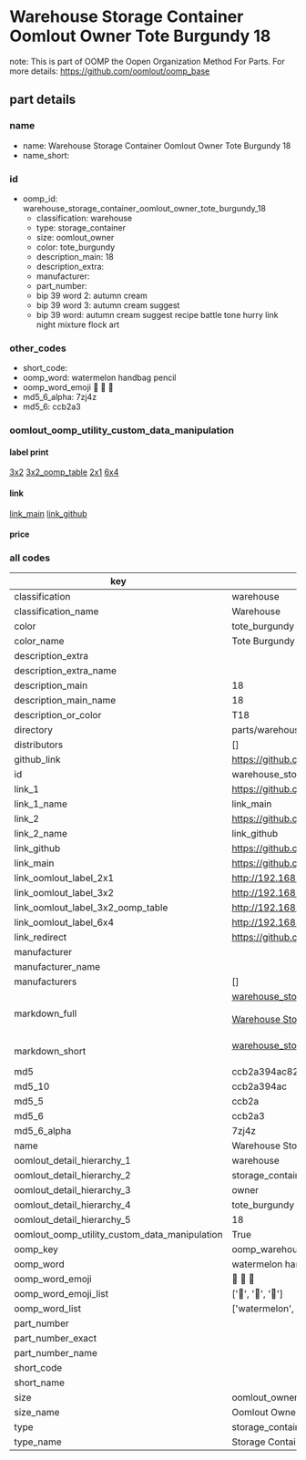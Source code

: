 # Warehouse Storage Container Oomlout Owner Tote Burgundy 18  

note: This is part of OOMP the Oopen Organization Method For Parts. For more details: https://github.com/oomlout/oomp_base

##  part details
  







### name
* name: Warehouse Storage Container Oomlout Owner Tote Burgundy 18
* name_short: 
### id
* oomp_id: warehouse_storage_container_oomlout_owner_tote_burgundy_18
  * classification: warehouse
  * type: storage_container
  * size: oomlout_owner
  * color: tote_burgundy
  * description_main: 18
  * description_extra: 
  * manufacturer: 
  * part_number: 
  * bip 39 word 2: autumn cream
  * bip 39 word 3: autumn cream suggest
  * bip 39 word: autumn cream suggest recipe battle tone hurry link night mixture flock art

### other_codes
* short_code: 
* oomp_word: watermelon handbag pencil
* oomp_word_emoji :watermelon: :handbag: :pencil:
* md5_6_alpha: 7zj4z
* md5_6: ccb2a3






### oomlout_oomp_utility_custom_data_manipulation
#### label print
[3x2](http://192.168.1.245:1112/?label=oomp%207zj4z)
[3x2_oomp_table](http://192.168.1.108:1112/?label=oomp%207zj4z)
[2x1](http://192.168.1.242:1112/?label=oomp%207zj4z)
[6x4](http://192.168.1.55:1112/?label=oomp%207zj4z)    

#### link

[link_main](https://github.com/oomlout/oomlout_oomp_version_1_messy/tree/main/parts/warehouse_storage_container_oomlout_owner_tote_burgundy_18) [link_github](https://github.com/oomlout/oomlout_oomp_version_1_messy/tree/main/parts/warehouse_storage_container_oomlout_owner_tote_burgundy_18)                             

#### price







### all codes 
| key | value |  
| --- | --- |  
| classification | warehouse |  
| classification_name | Warehouse |  
| color | tote_burgundy |  
| color_name | Tote Burgundy |  
| description_extra |  |  
| description_extra_name |  |  
| description_main | 18 |  
| description_main_name | 18 |  
| description_or_color | T18 |  
| directory | parts/warehouse_storage_container_oomlout_owner_tote_burgundy_18 |  
| distributors | [] |  
| github_link | https://github.com/oomlout/oomlout_oomp_part_src/tree/main/parts/warehouse_storage_container_oomlout_owner_tote_burgundy_18 |  
| id | warehouse_storage_container_oomlout_owner_tote_burgundy_18 |  
| link_1 | https://github.com/oomlout/oomlout_oomp_version_1_messy/tree/main/parts/warehouse_storage_container_oomlout_owner_tote_burgundy_18 |  
| link_1_name | link_main |  
| link_2 | https://github.com/oomlout/oomlout_oomp_version_1_messy/tree/main/parts/warehouse_storage_container_oomlout_owner_tote_burgundy_18 |  
| link_2_name | link_github |  
| link_github | https://github.com/oomlout/oomlout_oomp_version_1_messy/tree/main/parts/warehouse_storage_container_oomlout_owner_tote_burgundy_18 |  
| link_main | https://github.com/oomlout/oomlout_oomp_version_1_messy/tree/main/parts/warehouse_storage_container_oomlout_owner_tote_burgundy_18 |  
| link_oomlout_label_2x1 | http://192.168.1.242:1112/?label=oomp%207zj4z |  
| link_oomlout_label_3x2 | http://192.168.1.245:1112/?label=oomp%207zj4z |  
| link_oomlout_label_3x2_oomp_table | http://192.168.1.108:1112/?label=oomp%207zj4z |  
| link_oomlout_label_6x4 | http://192.168.1.55:1112/?label=oomp%207zj4z |  
| link_redirect | https://github.com/oomlout/oomlout_oomp_version_1_messy/tree/main/parts/warehouse_storage_container_oomlout_owner_tote_burgundy_18 |  
| manufacturer |  |  
| manufacturer_name |  |  
| manufacturers | [] |  
| markdown_full | [warehouse_storage_container_oomlout_owner_tote_burgundy_18](none)<br>[](none)<br>[Warehouse Storage Container Oomlout Owner Tote Burgundy 18](none)<br><br> |  
| markdown_short | [warehouse_storage_container_oomlout_owner_tote_burgundy_18](none)<br><br> |  
| md5 | ccb2a394ac820df79109ab3bb1ccb87d |  
| md5_10 | ccb2a394ac |  
| md5_5 | ccb2a |  
| md5_6 | ccb2a3 |  
| md5_6_alpha | 7zj4z |  
| name | Warehouse Storage Container Oomlout Owner Tote Burgundy 18 |  
| oomlout_detail_hierarchy_1 | warehouse |  
| oomlout_detail_hierarchy_2 | storage_container |  
| oomlout_detail_hierarchy_3 | owner |  
| oomlout_detail_hierarchy_4 | tote_burgundy |  
| oomlout_detail_hierarchy_5 | 18 |  
| oomlout_oomp_utility_custom_data_manipulation | True |  
| oomp_key | oomp_warehouse_storage_container_oomlout_owner_tote_burgundy_18 |  
| oomp_word | watermelon handbag pencil |  
| oomp_word_emoji | :watermelon: :handbag: :pencil: |  
| oomp_word_emoji_list | [':watermelon:', ':handbag:', ':pencil:'] |  
| oomp_word_list | ['watermelon', 'handbag', 'pencil'] |  
| part_number |  |  
| part_number_exact |  |  
| part_number_name |  |  
| short_code |  |  
| short_name |  |  
| size | oomlout_owner |  
| size_name | Oomlout Owner |  
| type | storage_container |  
| type_name | Storage Container |  
